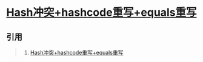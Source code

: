 # [Hash冲突+hashcode重写+equals重写](https://mp.weixin.qq.com/s/1V304OsOPPuBdI6GAzBUYQ)

## 引用
>1. [Hash冲突+hashcode重写+equals重写](https://mp.weixin.qq.com/s/1V304OsOPPuBdI6GAzBUYQ)